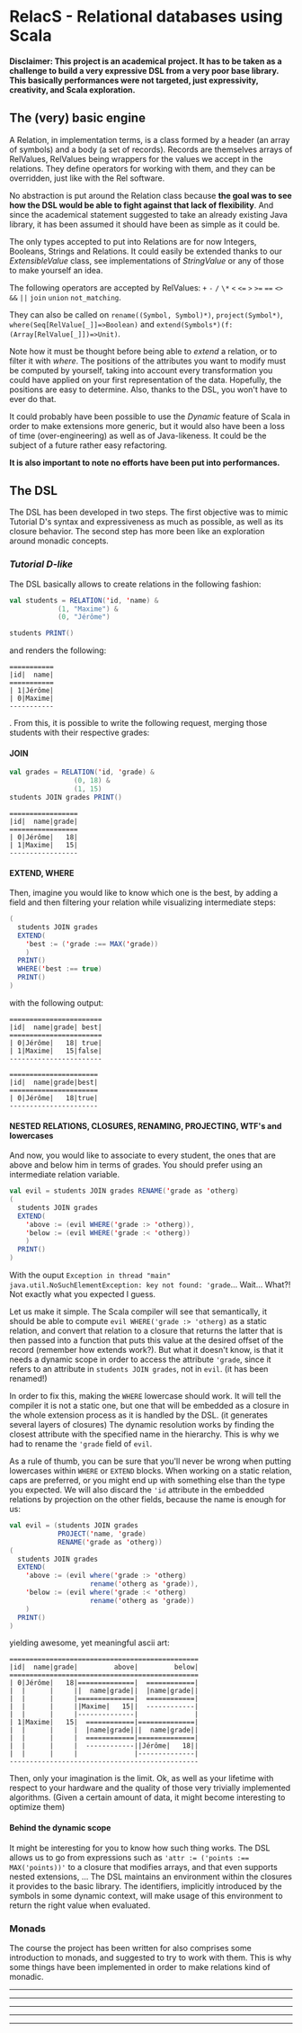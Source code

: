 # RelacS - Relational databases using Scala

#### Disclaimer: This project is an academical project. It has to be taken as a challenge to build a very expressive DSL from a very poor base library. This basically performances were not targeted, just expressivity, creativity, and Scala exploration.

## The (very) basic engine

A Relation, in implementation terms, is a class formed by a header (an array of symbols) and a body (a set of records). Records are themselves arrays of RelValues, RelValues being wrappers for the values we accept in the relations. They define operators for working with them, and they can be overridden, just like with the Rel software.

No abstraction is put around the Relation class because **the goal was to see how the DSL would be able to fight against that lack of flexibility**. And since the academical statement suggested to take an already existing Java library, it has been assumed it should have been as simple as it could be.

The only types accepted to put into Relations are for now Integers, Booleans, Strings and Relations. It could easily be extended thanks to our *ExtensibleValue* class, see implementations of *StringValue* or any of those to make yourself an idea.

The following operators are accepted by RelValues: `+` `-` `/` `\*` `<` `<=` `>` `>=` `==` `<>` `&&` `||` `join` `union` `not_matching`.

They can also be called on `rename((Symbol, Symbol)*)`, `project(Symbol*)`, `where(Seq[RelValue[_]]=>Boolean)` and `extend(Symbols*)(f: (Array[RelValue[_]])=>Unit)`.

Note how it must be thought before being able to *extend* a relation, or to filter it with *where*. The positions of the attributes you want to modify must be computed by yourself, taking into account every transformation you could have applied on your first representation of the data. Hopefully, the positions are easy to determine. Also, thanks to the DSL, you won't have to ever do that.

It could probably have been possible to use the *Dynamic* feature of Scala in order to make extensions more generic, but it would also have been a loss of time (over-engineering) as well as of Java-likeness. It could be the subject of a future rather easy refactoring.

**It is also important to note no efforts have been put into performances.**

## The DSL

The DSL has been developed in two steps. The first objective was to mimic Tutorial D's syntax and expressiveness as much as possible, as well as its closure behavior. The second step has more been like an exploration around monadic concepts.

### *Tutorial D-like*

The DSL basically allows to create relations in the following fashion:


```scala
val students = RELATION('id, 'name) &
            (1, "Maxime") &
            (0, "Jérôme")

students PRINT()
```

and renders the following:
```
===========
|id|  name|
===========
| 1|Jérôme|
| 0|Maxime|
-----------
```

. From this, it is possible to write the following request, merging those students with their respective grades:

#### JOIN

```scala
val grades = RELATION('id, 'grade) &
                (0, 18) &
                (1, 15)
students JOIN grades PRINT()
```

```
=================
|id|  name|grade|
=================
| 0|Jérôme|   18|
| 1|Maxime|   15|
-----------------
```

#### EXTEND, WHERE

Then, imagine you would like to know which one is the best, by adding a field and then filtering your relation while visualizing intermediate steps:
```scala
(
  students JOIN grades
  EXTEND(
    'best := ('grade :== MAX('grade))
    )
  PRINT()
  WHERE('best :== true)
  PRINT()
)
```
with the following output:
```
=======================
|id|  name|grade| best|
=======================
| 0|Jérôme|   18| true|
| 1|Maxime|   15|false|
-----------------------

======================
|id|  name|grade|best|
======================
| 0|Jérôme|   18|true|
----------------------
```

#### NESTED RELATIONS, CLOSURES, RENAMING, PROJECTING, WTF's and lowercases

And now, you would like to associate to every student, the ones that are above and below him in terms of grades. You should prefer using an intermediate relation variable.

```scala
val evil = students JOIN grades RENAME('grade as 'otherg)
(
  students JOIN grades
  EXTEND(
    'above := (evil WHERE('grade :> 'otherg)),
    'below := (evil WHERE('grade :< 'otherg))
    )
  PRINT()
)
```
With the ouput `Exception in thread "main" java.util.NoSuchElementException: key not found: 'grade`... Wait... What?! Not exactly what you expected I guess.

Let us make it simple. The Scala compiler will see that semantically, it should be able to compute `evil WHERE('grade :> 'otherg)` as a static relation, and convert that relation to a closure that returns the latter that is then passed into a function that puts this value at the desired offset of the record (remember how extends work?). But what it doesn't know, is that it needs a dynamic scope in order to access the attribute `'grade`, since it refers to an attribute in `students JOIN grades`, not in `evil`. (it has been renamed!)

In order to fix this, making the `WHERE` lowercase should work. It will tell the compiler it is not a static one, but one that will be embedded as a closure in the whole extension process as it is handled by the DSL. (it generates several layers of closures) The dynamic resolution works by finding the closest attribute with the specified name in the hierarchy. This is why we had to rename the `'grade` field of `evil`.

As a rule of thumb, you can be sure that you'll never be wrong when putting lowercases within `WHERE` or `EXTEND` blocks. When working on a static relation, caps are preferred, or you might end up with something else than the type you expected. We will also discard the `'id` attribute in the embedded relations by projection on the other fields, because the name is enough for us:

```scala
val evil = (students JOIN grades
            PROJECT('name, 'grade)
            RENAME('grade as 'otherg))
(
  students JOIN grades
  EXTEND(
    'above := (evil where('grade :> 'otherg)
                    rename('otherg as 'grade)),
    'below := (evil where('grade :< 'otherg)
                    rename('otherg as 'grade))
    )
  PRINT()
)
```
yielding awesome, yet meaningful ascii art:
```
===============================================
|id|  name|grade|         above|         below|
===============================================
| 0|Jérôme|   18|==============|  ============|
|  |      |     ||  name|grade||  |name|grade||
|  |      |     |==============|  ============|
|  |      |     ||Maxime|   15||  ------------|
|  |      |     |--------------|              |
| 1|Maxime|   15|  ============|==============|
|  |      |     |  |name|grade|||  name|grade||
|  |      |     |  ============|==============|
|  |      |     |  ------------||Jérôme|   18||
|  |      |     |              |--------------|
-----------------------------------------------
```

Then, only your imagination is the limit. Ok, as well as your lifetime with respect to your hardware and the quality of those very trivially implemented algorithms. (Given a certain amount of data, it might become interesting to optimize them)

#### Behind the dynamic scope

It might be interesting for you to know how such thing works. The DSL allows us to go from expressions such as `'attr := ('points :== MAX('points))'` to a closure that modifies arrays, and that even supports nested extensions, ... The DSL maintains an environment within the closures it provides to the basic library. The identifiers, implicitly introduced by the symbols in some dynamic context, will make usage of this environment to return the right value when evaluated.

### Monads

The course the project has been written for also comprises some introduction to monads, and suggested to try to work with them. This is why some things have been implemented in order to make relations kind of monadic.

<!--
TODO
-->

---

---

---

---

---

